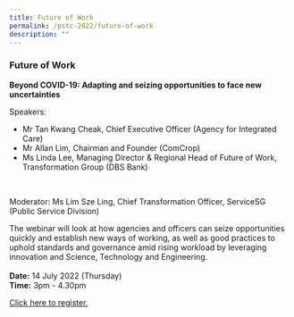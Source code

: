 ```yaml
---
title: Future of Work
permalink: /pstc-2022/future-of-work
description: ""
---
```

### Future of Work
<b>Beyond COVID-19: Adapting and seizing opportunities to face new uncertainties</b>
<br>

Speakers:<br>
* Mr Tan Kwang Cheak, Chief Executive Officer (Agency for Integrated Care)    <br>
* Mr Allan Lim, Chairman and Founder (ComCrop)
* Ms Linda Lee, Managing Director & Regional Head of Future of Work, Transformation Group (DBS Bank)
<br>


Moderator: Ms Lim Sze Ling, Chief Transformation Officer, ServiceSG (Public Service Division)
<br>

The webinar will look at how agencies and officers can seize opportunities quickly and establish new ways of working, as well as good practices to uphold standards and governance amid rising workload by leveraging innovation and Science, Technology and Engineering.
<br><br><b>Date:</b> 14 July 2022 (Thursday)<br>
<b>Time:</b> 3pm - 4.30pm <br>

<a href="https://go.gov.sg/pstc2022-futureofwork">Click here to register.</a>
